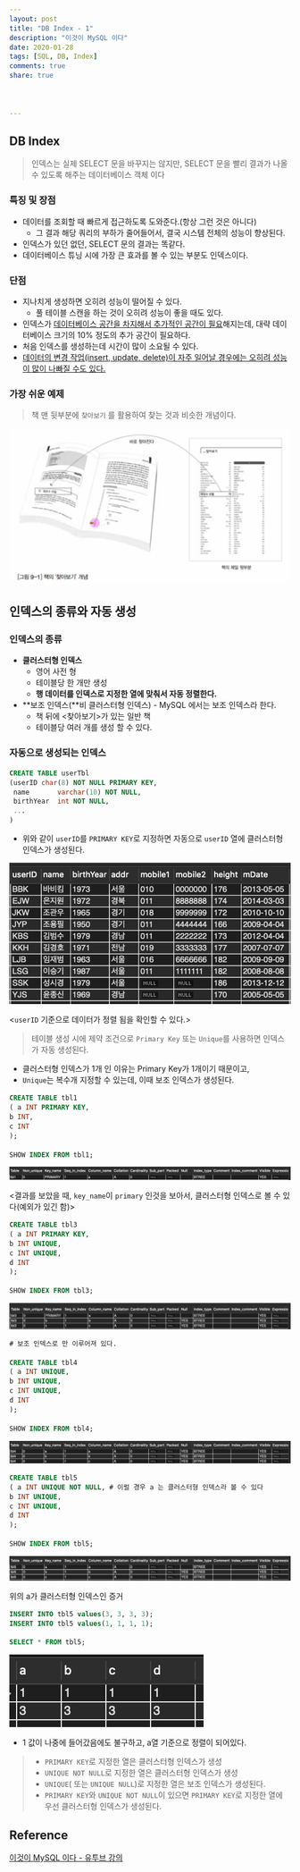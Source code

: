 ```yaml
---
layout: post
title: "DB Index - 1"
description: "이것이 MySQL 이다"
date: 2020-01-28
tags: [SQL, DB, Index]
comments: true
share: true



---
```




## DB Index

> 인덱스는 실제 SELECT 문을 바꾸지는 않지만, SELECT 문을 빨리 결과가 나올 수 있도록 해주는 데이터베이스 객체 이다

### 특징 및 장점

* 데이터를 조회할 때 빠르게 접근하도록 도와준다.(항상 그런 것은 아니다)
  * 그 결과 해당 쿼리의 부하가 줄어들어서, 결국 시스템 전체의 성능이 향상된다.
* 인덱스가 있던 없던, SELECT 문의 결과는 똑같다.
* 데이터베이스 튜닝 시에 가장 큰 효과를 볼 수 있는 부분도 인덱스이다.



### 단점

* 지나치게 생성하면 오히려 성능이 떨어질 수 있다.
  * 풀 테이블 스캔을 하는 것이 오히려 성능이 좋을 때도 있다.
* 인덱스가 <u>데이터베이스 공간을 차지해서 추가적인 공간이 필요</u>해지는데, 대략 데이터베이스 크기의 10% 정도의 추가 공간이 필요하다.
* 처음 인덱스를 생성하는데 시간이 많이 소요될 수 있다.
* <u>데이터의 변경 작업(insert, update, delete)이 자주 일어날 경우에는 오히려 성능이 많이 나빠질 수도 있다.</u>

### 가장 쉬운 예제

> 책 맨 뒷부분에 `찾아보기` 를 활용하여 찾는 것과 비슷한 개념이다.

![image-20200130231739515](/images/image-20200130231739515.png)



## 인덱스의 종류와 자동 생성

### 인덱스의 종류

* **클러스터형 인덱스**
  * 영어 사전 형
  * 테이블당 한 개만 생성
  * **행 데이터를 인덱스로 지정한 열에 맞춰서 자동 정렬한다.**
* **보조 인덱스(**비 클러스터형 인덱스) - MySQL 에서는 보조 인덱스라 한다.
  * 책 뒤에 <찾아보기>가 있는 일반 책
  * 테이블당 여러 개를 생성 할 수 있다.



### 자동으로 생성되는 인덱스

~~~sql
CREATE TABLE userTbl
(userID char(8) NOT NULL PRIMARY KEY,
 name		varchar(10) NOT NULL,
 birthYear	int NOT NULL,
 ...
)
~~~

* 위와 같이 `userID`를 `PRIMARY KEY`로 지정하면 자동으로 `userID` 열에 클러스터형 인덱스가 생성된다.

![image-20200130233430474](/images/image-20200130233430474.png)

<`userID` 기준으로 데이터가 정렬 됨을 확인할 수 있다.>

> 테이블 생성 시에 제약 조건으로 `Primary Key` 또는 `Unique`를 사용하면 인덱스가 자동 생성된다.

* 클러스터형 인덱스가 1개 인 이유는 Primary Key가 1개이기 때문이고,
* `Unique`는 복수개 지정할 수 있는데, 이때 보조 인덱스가 생성된다.



```sql
CREATE TABLE tbl1
( a INT PRIMARY KEY,
b INT,
c INT
);

SHOW INDEX FROM tbl1;
```

![image-20200130233846718](/images/image-20200130233846718.png)

<결과를 보았을 때, `key_name`이 `primary` 인것을 보아서, 클러스터형 인덱스로 볼 수 있다(예외가 있긴 함)>



```sql
CREATE TABLE tbl3
( a INT PRIMARY KEY,
b INT UNIQUE,
c INT UNIQUE,
d INT
);

SHOW INDEX FROM tbl3;
```

![image-20200130234154798](/images/image-20200130234154798.png)



```sql
# 보조 인덱스로 만 이루어져 있다.

CREATE TABLE tbl4
( a INT UNIQUE,
b INT UNIQUE,
c INT UNIQUE,
d INT
);

SHOW INDEX FROM tbl4;
```

![image-20200130234325051](/images/image-20200130234325051.png)



```sql
CREATE TABLE tbl5
( a INT UNIQUE NOT NULL, # 이럴 경우 a 는 클러스터형 인덱스라 볼 수 있다
b INT UNIQUE,
c INT UNIQUE,
d INT
);

SHOW INDEX FROM tbl5;
```

![image-20200130234436257](/images/image-20200130234436257.png)



위의 a가 클러스터형 인덱스인 증거

```sql
INSERT INTO tbl5 values(3, 3, 3, 3);
INSERT INTO tbl5 values(1, 1, 1, 1);

SELECT * FROM tbl5;
```

![image-20200130234812827](/images/image-20200130234812827.png)

* 1 값이 나중에 들어갔음에도 불구하고, a열 기준으로 정렬이 되어있다.



> * `PRIMARY KEY`로 지정한 열은 클러스터형 인덱스가 생성
> * `UNIQUE NOT NULL`로 지정한 열은 클러스터형 인덱스가 생성
> * `UNIQUE`( 또는 `UNIQUE NULL`)로 지정한 열은 보조 인덱스가 생성된다.
> * `PRIMARY KEY`와 `UNIQUE NOT NULL`이 있으면 `PRIMARY KEY`로 지정한 열에 우선 클러스터형 인덱스가 생성된다.



## Reference

[이것이 MySQL 이다 - 유투브 강의]()